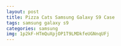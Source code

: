 ```yaml
---
layout: post
title: Pizza Cats Samsung Galaxy S9 Case
tags: samsung galaxy s9
categories: samsung
img: 1p2kF-HTmQuXpjOP1T9LMDkfeUGNnqUFj
---
```


